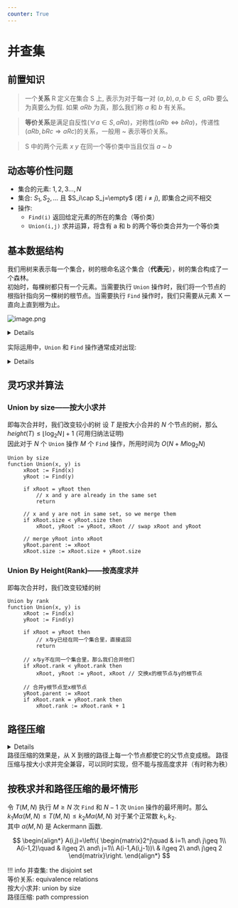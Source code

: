 ```yaml
---
counter: True  
---
```


# 并查集

## 前置知识

> 一个**关系** R 定义在集合 S 上, 表示为对于每一对 $(a,b),a,b\in S$, $aRb$ 要么为真要么为假. 如果 $aRb$ 为真，那么我们称 $a$ 和 $b$ 有关系。

> **等价关系**是满足自反性($\forall a\in S, aRa$)，对称性($aRb\Leftrightarrow bRa$)，传递性($aRb, bRc \Rightarrow aRc$)的关系，一般用 ~ 表示等价关系。

> S 中的两个元素 $x$ $y$ 在同一个等价类中当且仅当 $a$ ~ $b$

## 动态等价性问题

* 集合的元素: $1,2,3\ldots,N$
* 集合: $S_1,S_2,\ldots$ 且 $S_i\cap S_j=\empty$ (若 $i\neq j$), 即集合之间不相交
* 操作:
    * `Find(i)` 返回给定元素的所在的集合（等价类）
    * `Union(i,j)` 求并运算，将含有 a 和 b 的两个等价类合并为一个等价类  

## 基本数据结构

我们用树来表示每一个集合，树的根命名这个集合（**代表元**），树的集合构成了一个森林。  
初始时，每棵树都只有一个元素。当需要执行 `Union` 操作时，我们将一个节点的根指针指向另一棵树的根节点。当需要执行 `Find` 操作时，我们只需要从元素 X 一直向上直到根为止。

![image.png](https://imagebed-1321832893.cos.ap-shanghai.myqcloud.com/ImageBed/202311070828956.png)

<details>

``` C
void SetUnion ( DisjSet S, SetType Rt1, SetType Rt2 )
{    
    S [ Rt2 ] = Rt1 ;     
}
SetType Find ( ElementType X, DisjSet S )
{   
    for ( ; S[X] > 0; X = S[X] );
    return  X ;
}
```
</details>
<p>

实际运用中，`Union` 和 `Find` 操作通常成对出现:

<details>

``` C
/* Algorithm using union-find operations */
{  Initialize  Si = { i }  for  i = 1, ..., 12 ;
    for  ( k = 1; k <= 9; k++ )  {  /* for each pair  i  j */
        if  ( Find( i ) != Find( j ) )
            SetUnion( Find( i ), Find( j ) );
    }
}
```
</details>

## 灵巧求并算法

### Union by size——按大小求并  
即每次合并时，我们改变较小的树
设 $T$ 是按大小合并的 $N$ 个节点的树，那么 $height(T)\leq\lfloor \log_2N\rfloor +1$ (可用归纳法证明)   
因此对于 $N$ 个 `Union` 操作 $M$ 个 `Find` 操作，所用时间为 $O(N+M\log_2N)$

```pseudocode
Union by size
function Union(x, y) is
     xRoot := Find(x)
     yRoot := Find(y)
 
     if xRoot = yRoot then
         // x and y are already in the same set
         return
 
     // x and y are not in same set, so we merge them
     if xRoot.size < yRoot.size then
         xRoot, yRoot := yRoot, xRoot // swap xRoot and yRoot
 
     // merge yRoot into xRoot
     yRoot.parent := xRoot
     xRoot.size := xRoot.size + yRoot.size
```

### Union By Height(Rank)——按高度求并  
即每次合并时，我们改变较矮的树

```pesudocode
Union by rank
function Union(x, y) is
     xRoot := Find(x)
     yRoot := Find(y)
 
     if xRoot = yRoot then
         // x与y已经在同一个集合里，直接返回
         return
 
     // x与y不在同一个集合里，那么我们合并他们
     if xRoot.rank < yRoot.rank then
         xRoot, yRoot := yRoot, xRoot // 交换x的根节点与y的根节点
 
     // 合并y根节点至x根节点
     yRoot.parent := xRoot
     if xRoot.rank = yRoot.rank then
         xRoot.rank := xRoot.rank + 1

```

## 路径压缩

<details>

``` C
SetType  Find ( ElementType  X, DisjSet  S )
{   ElementType  root,  trail,  lead;
    for ( root = X; S[ root ] > 0; root = S[ root ] )
        ;  /* find the root */
    for ( trail = X; trail != root; trail = lead ) {
       lead = S[ trail ] ;   
       S[ trail ] = root ;   
    }  /* collapsing */
    return  root ;
}
```
</details>
路径压缩的效果是，从 X 到根的路径上每一个节点都使它的父节点变成根。  
路径压缩与按大小求并完全兼容，可以同时实现，但不能与按高度求并（有时称为秩）

## 按秩求并和路径压缩的最坏情形

令 $T(M,N)$ 执行 $M\geq N$ 次 `Find` 和 $N-1$ 次 `Union` 操作的最坏用时。那么 $k_1M\alpha(M,N)\leq T(M,N)\leq k_2 M\alpha(M,N)$ 对于某个正常数 $k_1,k_2$.  
其中 $\alpha(M,N)$ 是 Ackermann 函数.  

$$
\begin{align*}
A(i,j)=\left\{ \begin{matrix}2^j\quad    & i=1\ and\ j\geq 1\\
A(i-1,2)\quad & i\geq 2\ and\ j=1\\
A(i-1,A(i,j-1))\ & i\geq 2\ and\ j\geq 2 \end{matrix}\right.
\end{align*}
$$

!!! info
    并查集: the disjoint set   
    等价关系: equivalence relations  
    按大小求并: union by size  
    路径压缩: path compression  
